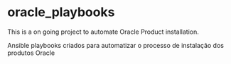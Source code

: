 # oracle_playbooks
This is a on going project to automate Oracle Product installation.

Ansible playbooks criados para automatizar o processo de instalação dos produtos Oracle

